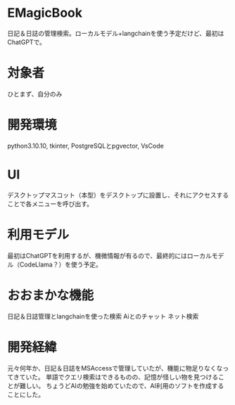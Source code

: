 # EMagicBook
日記＆日誌の管理検索。ローカルモデル+langchainを使う予定だけど、最初はChatGPTで。

# 対象者
ひとまず、自分のみ

# 開発環境
python3.10.10, tkinter, PostgreSQLとpgvector, VsCode

# UI
デスクトップマスコット（本型）をデスクトップに設置し、それにアクセスすることで各メニューを呼び出す。

# 利用モデル
最初はChatGPTを利用するが、機微情報が有るので、最終的にはローカルモデル（CodeLlama？）を使う予定。

# おおまかな機能
日記＆日誌管理とlangchainを使った検索
Aiとのチャット
ネット検索

# 開発経緯
元々何年か、日記＆日誌をMSAccessで管理していたが、機能に物足りなくなってきていた。
単語でクエリ検索はできるものの、記憶が怪しい物を見つけることが難しい。
ちょうどAIの勉強を始めていたので、AI利用のソフトを作成することにした。
